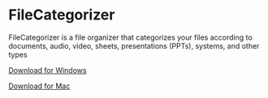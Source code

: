 # FileCategorizer
FileCategorizer is a file organizer that categorizes your files according to documents, audio, video, sheets, presentations (PPTs), systems, and other types

[Download for Windows](https://github.com/johnfrancis-maybe-i-am/FileCategorizer/releases/download/windows/FileCategorizer.exe)

[Download for Mac](https://github.com/johnfrancis-maybe-i-am/FileCategorizer/releases/download/windows/FileCategorizer.app.zip)
